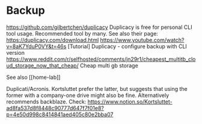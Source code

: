 # Backup

<https://github.com/gilbertchen/duplicacy> Duplicacy is free for personal CLI tool usage. Recommended tool by many. See also their page: <https://duplicacy.com/download.html>
<https://www.youtube.com/watch?v=8aK7YduP0VY&t=46s> [Tutorial] Duplicacy - configure backup with CLI version
<https://www.reddit.com/r/selfhosted/comments/jn29r1/cheapest_multitb_cloud_storage_now_that_cheap/> Cheap multi gb storage

See also [[home-lab]]

Duplicati/Acronis. Kortsluttet prefer the latter, but suggests that using the former with a company-one drive might also be fine. Alternatively recommends backblaze.
Check: <https://www.notion.so/Kortsluttet-ad8fa537d8f8448c90777d647f7f01e8?p=4e50d998c8414841aed405c80e2bba07>
